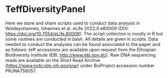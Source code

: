 # TeffDiversityPanel
Here we store and share scripts used to conduct data analysis in Woldeyohannes, Iohannes et al. eLife 2022;0:e80009 (DOI: https://doi.org/10.7554/eLife.80009).
The script collection is mostly in R but some routines are conducted in bash. All details are given in scripts. Data needed to conduct the analyses can be found associated to the paper and as follows: teff accessions are available upon request from the Ethiopian Biodiversity Institute (EBI, http://www.ebi.gov.et/). Raw DNA sequencing reads are available on the Short Read Archive (https://www.ncbi.nlm.nih.gov/sra/) under BioProject accession number PRJNA758057.
